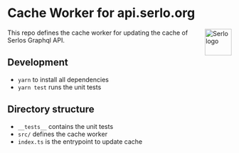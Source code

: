 # Cache Worker for api.serlo.org

<img src="https://assets.serlo.org/meta/logo.png" alt="Serlo logo" title="Serlo" align="right" height="60" />

This repo defines the cache worker for updating the cache of Serlos Graphql API. 

## Development

- `yarn` to install all dependencies
- `yarn test` runs the unit tests

## Directory structure

- `__tests__` contains the unit tests
- `src/` defines the cache worker
- `index.ts` is the entrypoint to update cache
